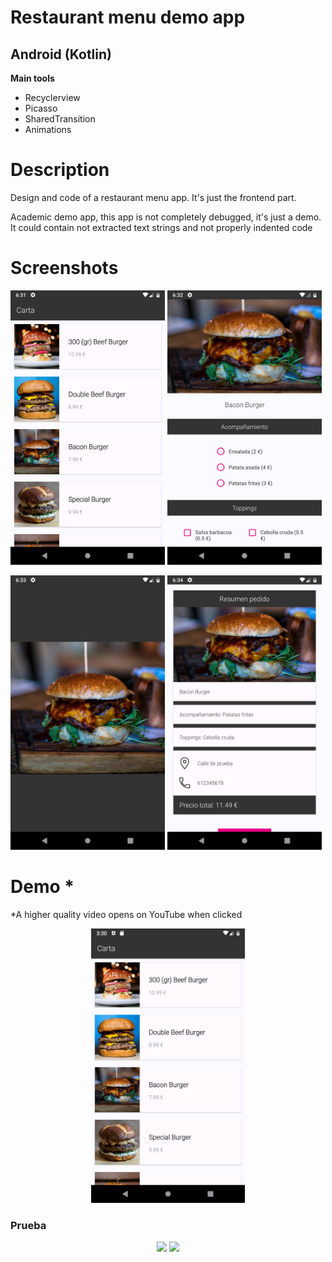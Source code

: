 <h1>Restaurant menu demo app</h1>
<h2>Android (Kotlin)</h2>
<b>Main tools</b>
<ul>
<li>Recyclerview</li>
<li>Picasso</li>
<li>SharedTransition</li>
<li>Animations</li>
</ul>

<h1>Description</h1>
<p>Design and code of a restaurant menu app. It's just the frontend part.</p>
<p>Academic demo app, this app is not completely debugged, it's just a demo. It could contain not extracted text strings and not properly indented code</p>

<h1>Screenshots</h1>
<p>
  <a href='#img1'><img id='img1' width = '49%' src='device-2019-02-05-123200.png'/></a>
  <a href='#img2'><img id='img2' width = '49%' src='device-2019-02-05-123255.png'/></a>
</p>
<p>
  <a href='#img3'><img id='img3' width = '49%' src='device-2019-02-05-123346.png'/></a>
  <a href='#img4'><img id='img4' width = '49%' src='device-2019-02-05-123438.png'/></a>
</p>

<h1>Demo *</h1>
<p style>*A higher quality video opens on YouTube when clicked</p>

<p align="center">
  <a href='https://www.youtube.com/watch?v=-EaXq6ROKbI'><img width = '49%' src='AppPizzeria1_low.gif'/></a>
  <h3>Prueba</h3>
</p>
<p align="center">
  <a href='https://www.youtube.com/watch?v=pCmnH_UwlHw'><img width = '49%' src='AppPizzeria2_low.gif'/></a>
  <a href='https://www.youtube.com/watch?v=C5MCig31mpg'><img width = '49%' src='AppPizzeria3_low.gif'/></a>
</p>

